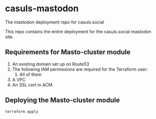 # casuls-mastodon

The mastodon deployment repo for casuls.social

This repo contains the entire deployment for the casuls.social mastodon site.

## Requirements for Masto-cluster module

1. An existing domain set up on Route53
2. The following IAM permissions are required for the Terraform user:
   1. All of them
3. A VPC
4. An SSL cert in ACM.

## Deploying the Masto-cluster module

`terraform apply`
